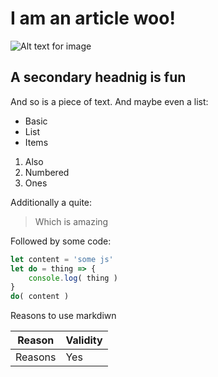 # I am an article woo!

![Alt text for image]( /assets/image.svg )

## A secondary headnig is fun

And so is a piece of text. And maybe even a list:

- Basic
- List
- Items

1. Also
2. Numbered
3. Ones

Additionally a quite:

> Which is amazing

Followed by some code:

```javascript
let content = 'some js'
let do = thing => {
    console.log( thing )
}
do( content )
```


Reasons to use markdiwn

| Reason | Validity |
| ------ | -------- |
| Reasons | Yes |
